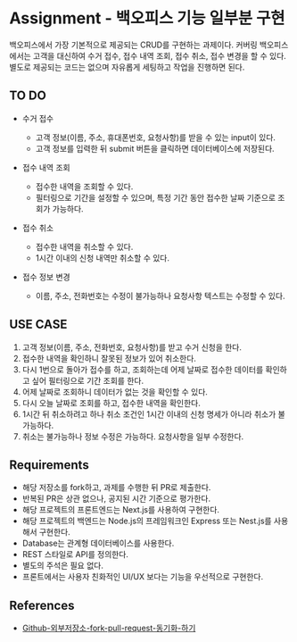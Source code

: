 # Assignment - 백오피스 기능 일부분 구현

백오피스에서 가장 기본적으로 제공되는 CRUD를 구현하는 과제이다.
커버링 백오피스에서는 고객을 대신하여 수거 접수, 접수 내역 조회, 접수 취소, 접수 변경을 할 수 있다. 별도로 제공되는 코드는 없으며 자유롭게 세팅하고 작업을 진행하면 된다.

## TO DO

- 수거 접수

  - 고객 정보(이름, 주소, 휴대폰번호, 요청사항)를 받을 수 있는 input이 있다.
  - 고객 정보를 입력한 뒤 submit 버튼을 클릭하면 데이터베이스에 저장된다.

- 접수 내역 조회

  - 접수한 내역을 조회할 수 있다.
  - 필터링으로 기간을 설정할 수 있으며, 특정 기간 동안 접수한 날짜 기준으로 조회가 가능하다.

- 접수 취소

  - 접수한 내역을 취소할 수 있다.
  - 1시간 이내의 신청 내역만 취소할 수 있다.

- 접수 정보 변경

  - 이름, 주소, 전화번호는 수정이 불가능하나 요청사항 텍스트는 수정할 수 있다.

## USE CASE

1. 고객 정보(이름, 주소, 전화번호, 요청사항)를 받고 수거 신청을 한다.
2. 접수한 내역을 확인하니 잘못된 정보가 있어 취소한다.
3. 다시 1번으로 돌아가 접수를 하고, 조회하는데 어제 날짜로 접수한 데이터를 확인하고 싶어 필터링으로 기간 조회를 한다.
4. 어제 날짜로 조회하니 데이터가 없는 것을 확인할 수 있다.
5. 다시 오늘 날짜로 조회를 하고, 접수한 내역을 확인한다.
6. 1시간 뒤 취소하려고 하나 취소 조건인 1시간 이내의 신청 명세가 아니라 취소가 불가능하다.
7. 취소는 불가능하나 정보 수정은 가능하다. 요청사항을 일부 수정한다.

## Requirements

- 해당 저장소를 fork하고, 과제를 수행한 뒤 PR로 제출한다.
- 반복된 PR은 상관 없으나, 공지된 시간 기준으로 평가한다.
- 해당 프로젝트의 프론트엔드는 Next.js를 사용하여 구현한다.
- 해당 프로젝트의 백엔드는 Node.js의 프레임워크인 Express 또는 Nest.js를 사용해서 구현한다.
- Database는 관계형 데이터베이스를 사용한다.
- REST 스타일로 API를 정의한다.
- 별도의 주석은 필요 없다.
- 프론트에서는 사용자 친화적인 UI/UX 보다는 기능을 우선적으로 구현한다.

## References

- [Github-외부저장소-fork-pull-request-동기화-하기](https://velog.io/@jisubin12/Github-%EC%99%B8%EB%B6%80%EC%A0%80%EC%9E%A5%EC%86%8C-fork-pull-request-%EB%8F%99%EA%B8%B0%ED%99%94-%ED%95%98%EA%B8%B0)
